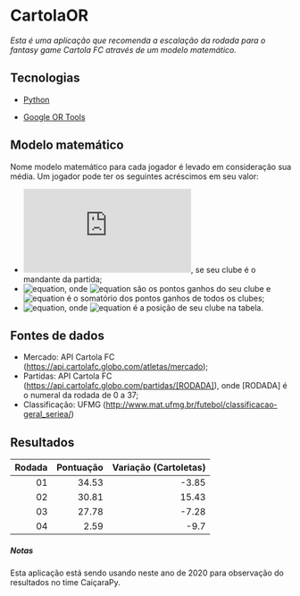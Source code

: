 
# CartolaOR

_Esta é uma aplicação que recomenda a escalação da rodada para o fantasy game Cartola FC através de um modelo matemático._

  

## Tecnologias

*  [Python](https://www.python.org/)

*  [Google OR Tools](https://developers.google.com/optimization)

## Modelo matemático
Nome modelo matemático para cada jogador é levado em consideração sua média. Um jogador pode ter os seguintes acréscimos em seu valor:
* ![equation](https://latex.codecogs.com/gif.latex?1), se seu clube é o mandante da partida;
* ![equation](https://latex.codecogs.com/gif.latex?\frac{PG_{clube}}{P_{total}}), onde ![equation](https://latex.codecogs.com/gif.latex?PG_{clube}) são os pontos ganhos do seu clube e ![equation](https://latex.codecogs.com/gif.latex?P_{total}) é o somatório dos pontos ganhos de todos os clubes;
* ![equation](https://latex.codecogs.com/gif.latex?2-\frac{Pos_{clube}}{10}), onde ![equation](https://latex.codecogs.com/gif.latex?Pos_{clube}) é a posição de seu clube na tabela.

## Fontes de dados
* Mercado: API Cartola FC (https://api.cartolafc.globo.com/atletas/mercado);
* Partidas: API Cartola FC (https://api.cartolafc.globo.com/partidas/[RODADA]), onde [RODADA] é o numeral da rodada de 0 a 37;
* Classificação: UFMG (http://www.mat.ufmg.br/futebol/classificacao-geral_seriea/)

## Resultados
| Rodada | Pontuação | Variação (Cartoletas)|
|--:|--:|--:|
|01|34.53|-3.85|
|02|30.81|15.43|
|03|27.78|-7.28|
|04|2.59|-9.7|

##### Notas

Esta aplicação está sendo usando neste ano de 2020 para observação do resultados no time CaiçaraPy.
